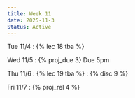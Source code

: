 ```yaml
---
title: Week 11
date: 2025-11-3
Status: Active
---
```



Tue 11/4
: {% lec 18 tba %}

Wed 11/5
: {% proj_due 3} Due 5pm


Thu 11/6
: {% lec 19 tba %}
: {% disc 9 %} 

Fri 11/7
: {% proj_rel 4 %} 